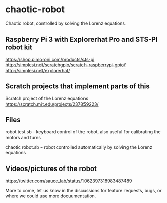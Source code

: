 # chaotic-robot

Chaotic robot, controlled by solving the Lorenz equations.

## Raspberry Pi 3 with Explorerhat Pro and STS-PI robot kit
https://shop.pimoroni.com/products/sts-pi
http://simplesi.net/scratchgpio/scratch-raspberrypi-gpio/
http://simplesi.net/explorerhat/

## Scratch projects that implement parts of this
Scratch project of the Lorenz equations
https://scratch.mit.edu/projects/237859223/

## Files
robot test.sb - keyboard control of the robot, also useful for calibrating the motors and turns

chaotic robot.sb - robot controlled automatically by solving the Lorenz equations

## Videos/pictures of the robot
https://twitter.com/sauce_lab/status/1062397318983487489

More to come, let us know in the discussions for feature requests, bugs, or where we could use more docuumentation.
